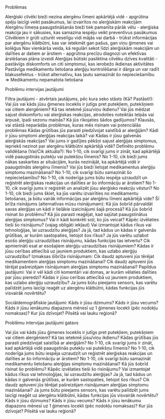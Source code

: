 Problēmas

Alerģiski cilvēki bieži nezina alergēnu līmeni apkārtējā vidē - apgrūtina spēju laicīgi veikt pasākumus, lai izvairītos no alerģiskām reakcijām
Alergēnu līmeņa paaugstināšanās bieži tiek pamanīta pārāk vēlu - alerģiska reakcija jau ir sākusies, kas samazina iespēju veikt preventīvus pasākumus
Cilvēkiem ir grūti uzturēt veselīgu vidi mājās vai darbā - trūkst informācijas par alergēnu klātbūtni, kas var ietekmēt gan pašus, gan viņu ģimenes vai kolēģus
Nav vienkārša veida, kā regulāri sekot līdzi alerģiskām reakcijām un dalīties ar datiem ar ārstiem - apgrūtina precīzu diagnozi un efektīvas ārstēšanas plāna izveidi
Alerģijas būtiski pasliktina cilvēku dzīves kvalitāti - pastāvīgs diskomforts un citi simptomui, kas ierobežo ikdienas aktivitātes
Pastāvīga medikamentu lietošana alerģiju kontrolēšanai ir dārga un var radīt blakusefektus - trūkst alternatīvu, kas ļautu samazināt šo nepieciešamību  
=> Medikamentu nepamatota lietošana 


Problēmu intervijas jautājumi

Filtra jautājumi - atvērtais jautājums, pēc kura seko stāsts (Kā? Pastāsti!):
Vai jūs vai kāds jūsu ģimenes loceklis ir jutīgs pret putekļiem, putekšņiem vai citiem alergēniem? Kā tas ietekmē jūsu/viņu ikdienu?
Vai jūs mēdzat sajust diskomfortu vai alerģiskas reakcijas, atrodoties noteiktās telpās vai ārpusē, īpaši sezonu maiņās? Kā jūs rīkojaties šādos gadījumos?
Klausās, vai stāstā neparādās problēmas, kuras mēs risinam vai potenciālās problēmas
Kādas grūtības jūs parasti piedzīvojat saistībā ar alerģijām?
Kādi ir jūsu simptomi alerģijas reakcijas laikā? vai Kādas ir jūsu galvenās alerģiskās reakcijas?
Vai jums ir gadījies pēkšņi sajust alerģijas simptomus, iepriekš nezinot par alergēnu klātbūtni apkārtējā vidē?
Definēto problēmu validēšana (Vai/Cik aktuāla?):
No 1-10, cik svarīgi jums ir zināt, kad apkārtējā vidē paaugstinās putekļu vai putekšņu līmenis?
No 1-10, cik bieži jums nākas saskarties ar situācijām, kurās nezinājāt, ka apkārtējā vidē ir paaugstināts alergēnu līmenis?
Vai jūs bieži lietojat medikamentus alerģiju simptomu mazināšanai? No 1-10, cik svarīgi būtu samazināt šo nepieciešamību?
No 1-10, cik noderīga jums būtu iespēja uzraudzīt un reģistrēt alerģiskas reakcijas un dalīties ar šo informāciju ar ārstiem?
No 1-10, cik svarīgi jums ir reģistrēt un analizēt jūsu alerģisko reakciju vēsturi?
No 1-10, cik bieži jums škiet, ka jūs varētu izvairīties no medikamentu lietošanas, ja būtu vairāk informācijas par alerģēnu līmeni apkārtējā vide?
Šī brīža risinājums (alternatīvas mūsu risinājumam):
Kā jūs šobrīd pārvaldāt savas alerģijas un kādi ir lielākie izaicinājumi šajā procesā?
Kā jūs šobrīd risinat šo problēmu?
Kā jūs parasti reaģējat, kad sajūtat paaugstinātus alerģijas simptomus? Vai ir kādi konkrēti soļi, ko jūs veicat?
Kāpēc izvēlaties tieši šo risinājumu? (vajag obligāti iekļaut)
Vai izmantojat kādus rīkus vai tehnoloģijas, lai uzraudzītu alerģijas? Ja jā, tad kādus un kādas ir galvenās grūtības, ar kurām sastopaties, lietojot šos rīkus?
Ja jūs varētu uzlabot esošo alerģiju uzraudzības risinājumu, kādas funkcijas tas ietvertu?
Cik apmierināti esat ar esošajiem alerģiju uzraudzības risinājumiem?
Kādas ir jūsu cerības attiecībā uz jauniem produktiem, kas uzlabo alerģiju uzraudzību?
Izmaksas šībrīža risinājumam:
Cik daudz aptuveni jūs tērējat medikamentiem alerģijas simptomu mazināšanai?
Cik daudz aptuveni jūs tērējat pašreizējam risinājumam alerģijas simptomu mazināšanai?
Papildus jautājumi:
Vai ir vēl kādi citi komentāri vai domas, ar kurām vēlaties dalīties par jūsu pieredzi?
Kādas ir jūsu cerības attiecībā uz jauniem produktiem, kas uzlabo alerģiju uzraudzību?
Ja jums būtu pieejams sensors, kas varētu palīdzēt jums laicīgi reaģēt uz alergēnu klātbūtni, kādas funkcijas jūs visvairāk novērtētu?

Sociāldemogrāfiskie jautājumi:
Kāds ir jūsu dzimums?
Kāds ir jūsu vecums?
Kāds ir jūsu ienākumu diapazons mēnesī uz 1 ģimenes locekli (pēc nodokļu nomaksas)?
Kur jūs dzīvojat? Pilsētā vai lauku reģionā?






Problēmu intervijas jautājumi gatavs

Vai jūs vai kāds jūsu ģimenes loceklis ir jutīgs pret putekļiem, putekšņiem vai citiem alergēniem? Kā tas ietekmē jūsu/viņu ikdienu?
Kādas grūtības jūs parasti piedzīvojat saistībā ar alerģijām?
No 1-10, cik svarīgi jums ir zināt, kad apkārtējā vidē paaugstinās putekļu vai putekšņu līmenis?
No 1-10, cik noderīga jums būtu iespēja uzraudzīt un reģistrēt alerģiskas reakcijas un dalīties ar šo informāciju ar ārstiem?
No 1-10, cik svarīgi būtu samazināt medikamentu lietošanu alerģijas simptomu mazināšanai?
Kā jūs šobrīd risinat šo problēmu? Kāpēc izvēlaties tieši šo risinājumu?
Vai izmantojat kādus rīkus vai tehnoloģijas, lai uzraudzītu alerģijas? Ja jā, tad kādus un kādas ir galvenās grūtības, ar kurām sastopaties, lietojot šos rīkus?
Cik daudz aptuveni jūs tērējat pašreizējam risinājumam alerģijas simptomu mazināšanai?
Ja jums būtu pieejams sensors, kas varētu palīdzēt jums laicīgi reaģēt uz alergēnu klātbūtni, kādas funkcijas jūs visvairāk novērtētu?
Kāds ir jūsu dzimums?
Kāds ir jūsu vecums?
Kāds ir jūsu ienākumu diapazons mēnesī uz 1 ģimenes locekli (pēc nodokļu nomaksas)?
Kur jūs dzīvojat? Pilsētā vai lauku reģionā?
